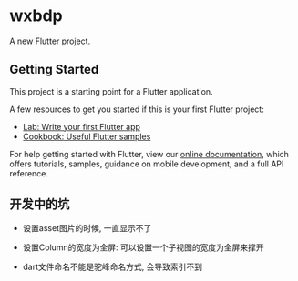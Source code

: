 # wxbdp

A new Flutter project.

## Getting Started

This project is a starting point for a Flutter application.

A few resources to get you started if this is your first Flutter project:

- [Lab: Write your first Flutter app](https://flutter.dev/docs/get-started/codelab)
- [Cookbook: Useful Flutter samples](https://flutter.dev/docs/cookbook)

For help getting started with Flutter, view our
[online documentation](https://flutter.dev/docs), which offers tutorials,
samples, guidance on mobile development, and a full API reference.

## 开发中的坑

- 设置asset图片的时候, 一直显示不了

- 设置Column的宽度为全屏:  可以设置一个子视图的宽度为全屏来撑开

- dart文件命名不能是驼峰命名方式, 会导致索引不到
